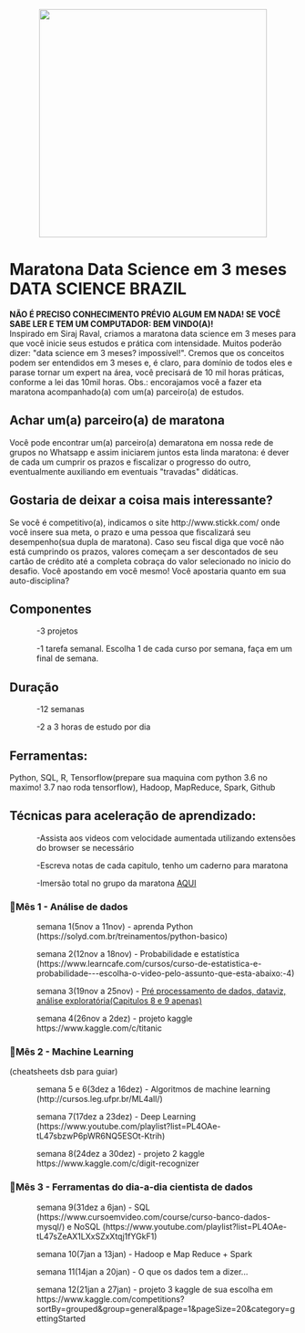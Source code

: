 <p style="text-align:center;"><img src="https://uploaddeimagens.com.br/images/001/699/281/original/maratona_dsb.png?1541002812" width="400" height="400" align="center"></p>
<h1>Maratona Data Science em 3 meses DATA SCIENCE BRAZIL</h1>
<b>NÃO É PRECISO CONHECIMENTO PRÉVIO ALGUM EM NADA! SE VOCÊ SABE LER E TEM UM COMPUTADOR: BEM VINDO(A)!</b><br>
Inspirado em Siraj Raval, criamos a maratona data science em 3 meses para que você inicie seus estudos e prática com intensidade. Muitos poderão dizer: "data science em 3 meses? impossível!". Cremos que os conceitos podem ser entendidos em 3 meses e, é claro, para domínio de todos eles e parase tornar um expert na área, você precisará de 10 mil horas práticas, conforme a lei das 10mil horas. Obs.: encorajamos você a fazer eta maratona acompanhado(a) com um(a) parceiro(a) de estudos.

<h2>Achar um(a) parceiro(a) de maratona</h2>
Você pode encontrar um(a) parceiro(a) demaratona em nossa rede de grupos no Whatsapp e assim iniciarem juntos esta linda maratona: é dever de cada um cumprir os prazos e fiscalizar o progresso do outro, eventualmente auxiliando em eventuais "travadas" didáticas.

<h2>Gostaria de deixar a coisa mais interessante?</h2>
Se você é competitivo(a), indicamos o site http://www.stickk.com/ onde você insere sua meta, o prazo e uma pessoa que fiscalizará seu desempenho(sua dupla de maratona). Caso seu fiscal diga que você não está cumprindo os prazos, valores começam a ser descontados de seu cartão de crédito até a completa cobraça do valor selecionado no inicio do desafio. Você apostando em você mesmo! Você apostaria quanto em sua auto-disciplina?

<h2>Componentes</h2>
<ol>
<ul>-3 projetos</ul>
<ul>-1 tarefa semanal. Escolha 1 de cada curso por semana, faça em um final de semana.</ul>
</ol>

<h2>Duração</h2>
<ol>
<ul>-12 semanas</ul>
<ul>-2 a 3 horas de estudo por dia</ul>
</ol>
<h2>Ferramentas:</h2>
Python, SQL, R, Tensorflow(prepare sua maquina com python 3.6 no maximo! 3.7 nao roda tensorflow), Hadoop, MapReduce, Spark, Github

<h2>Técnicas para aceleração de aprendizado:</h2>
<ol>
<ul>-Assista aos videos com velocidade aumentada utilizando extensões do browser se necessário</ul>
<ul>-Escreva notas de cada capitulo, tenho um caderno para maratona</ul>
<ul>-Imersão total no grupo da maratona <a href="https://chat.whatsapp.com/CpSlikjpDzK3bfId7UIds2">AQUI</ul></a>
</ol>
<h3>🔴Mês 1 - Análise de dados</h3>
<ol>
<ul>semana 1(5nov a 11nov) - aprenda Python (https://solyd.com.br/treinamentos/python-basico)</ul>
  <ul>semana 2(12nov a 18nov) - Probabilidade e estatística (https://www.learncafe.com/cursos/curso-de-estatistica-e-probabilidade---escolha-o-video-pelo-assunto-que-esta-abaixo:-4)</ul>
<ul>semana 3(19nov a 25nov) - <a href="https://www.datascienceacademy.com.br/course?courseid=python-fundamentos">Pré processamento de dados, dataviz, análise exploratória(Capitulos 8 e 9 apenas)</ul></a>
<ul>semana 4(26nov a 2dez) - projeto kaggle https://www.kaggle.com/c/titanic</ul>
</ol>
<h3>🔴Mês 2 - Machine Learning</h3>
(cheatsheets dsb para guiar)
<ol>
<ul>semana 5 e 6(3dez a 16dez) - Algoritmos de machine learning (http://cursos.leg.ufpr.br/ML4all/)</ul>
<ul>semana 7(17dez a 23dez) - Deep Learning (https://www.youtube.com/playlist?list=PL4OAe-tL47sbzwP6pWR6NQ5ESOt-Ktrih)</ul>
<ul>semana 8(24dez a 30dez) - projeto 2 kaggle https://www.kaggle.com/c/digit-recognizer</ul>
</ol>
<h3>🔴Mês 3 - Ferramentas do dia-a-dia cientista de dados</h3>
<ol>
<ul>semana 9(31dez a 6jan) - SQL (https://www.cursoemvideo.com/course/curso-banco-dados-mysql/) e NoSQL (https://www.youtube.com/playlist?list=PL4OAe-tL47sZeAX1LXxSZxXtqj1fYGkF1)</ul>
<ul>semana 10(7jan a 13jan) - Hadoop e Map Reduce + Spark</ul>
<ul>semana 11(14jan a 20jan) - O que os dados tem a dizer...</ul>
<ul>semana 12(21jan a 27jan) - projeto 3 kaggle de sua escolha em https://www.kaggle.com/competitions?sortBy=grouped&group=general&page=1&pageSize=20&category=gettingStarted</ul>
</ol>
